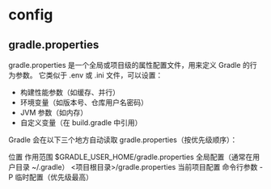# config

## gradle.properties

gradle.properties 是一个全局或项目级的属性配置文件，用来定义 Gradle 的行为参数。
它类似于 .env 或 .ini 文件，可以设置：

- 构建性能参数（如缓存、并行）
- 环境变量（如版本号、仓库用户名密码）
- JVM 参数（如内存）
- 自定义变量（在 build.gradle 中引用）


Gradle 会在以下三个地方自动读取 gradle.properties（按优先级顺序）：

位置	作用范围
$GRADLE_USER_HOME/gradle.properties	全局配置（通常在用户目录 ~/.gradle）
<项目根目录>/gradle.properties	当前项目配置
命令行参数 -P	临时配置（优先级最高）